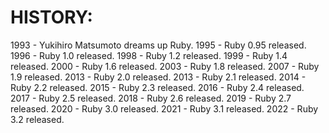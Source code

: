 # HISTORY:
1993 - Yukihiro Matsumoto dreams up Ruby.
1995 - Ruby 0.95 released.
1996 - Ruby 1.0 released.
1998 - Ruby 1.2 released.
1999 - Ruby 1.4 released.
2000 - Ruby 1.6 released.
2003 - Ruby 1.8 released.
2007 - Ruby 1.9 released.
2013 - Ruby 2.0 released.
2013 - Ruby 2.1 released.
2014 - Ruby 2.2 released.
2015 - Ruby 2.3 released.
2016 - Ruby 2.4 released.
2017 - Ruby 2.5 released.
2018 - Ruby 2.6 released.
2019 - Ruby 2.7 released.
2020 - Ruby 3.0 released.
2021 - Ruby 3.1 released.
2022 - Ruby 3.2 released.
